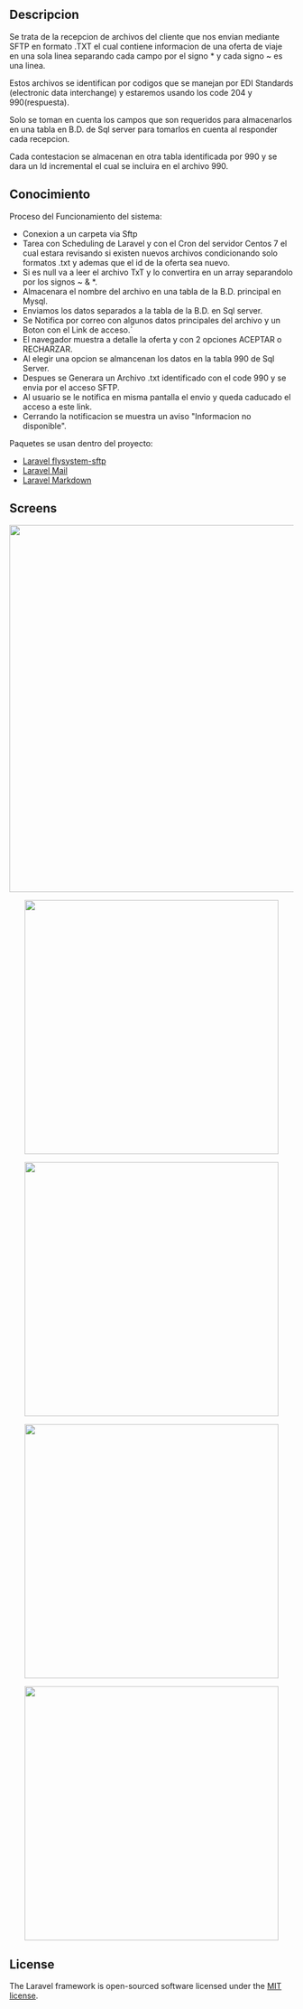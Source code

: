## Descripcion

Se trata de la recepcion de archivos del cliente que nos envian mediante SFTP en formato .TXT el cual contiene informacion de una oferta de viaje en una sola linea separando cada campo por el signo * y cada signo ~ es una linea.

Estos archivos se identifican por codigos que se manejan por EDI Standards (electronic data interchange) y estaremos usando los code 204 y 990(respuesta).

Solo se toman en cuenta los campos que son requeridos para almacenarlos en una tabla en B.D. de Sql server para tomarlos en cuenta al responder cada recepcion.

Cada contestacion se almacenan en otra tabla identificada por 990 y se dara un Id incremental el cual se incluira en el archivo 990.

## Conocimiento 

Proceso del Funcionamiento del sistema:

- Conexion a un carpeta via Sftp
- Tarea con Scheduling de Laravel y con el Cron del servidor Centos 7 el cual estara revisando si existen nuevos archivos condicionando solo formatos .txt y ademas que el id de la oferta sea nuevo.
- Si es null va a leer el archivo TxT y lo convertira en un array separandolo por los signos ~ & *.
- Almacenara el nombre del archivo en una tabla de la B.D. principal en Mysql.
- Enviamos los datos separados a la tabla de la B.D. en Sql server.
- Se Notifica por correo con algunos datos principales del archivo y un Boton con el Link de acceso.`
- El navegador muestra a detalle la oferta y con 2 opciones ACEPTAR o RECHARZAR.
- Al elegir una opcion se almancenan los datos en la tabla 990 de Sql Server.
- Despues se Generara un Archivo .txt identificado con el code 990 y se envia por el acceso SFTP.
- Al usuario se le notifica en misma pantalla el envio y queda caducado el acceso a este link.
- Cerrando la notificacion se muestra un aviso "Informacion no disponible".


Paquetes se usan dentro del proyecto:

- [Laravel flysystem-sftp ](https://github.com/thephpleague/flysystem-sftp)
- [Laravel Mail](https://github.com/guzzle/guzzle)
- [Laravel Markdown ](https://laravel.com/docs/7.x/mail#markdown-mailables)


## Screens

<p align="center"><img src="https://i.ibb.co/s9kmD8P/0001.png" width="650"></p>
<p align="center"><img src="https://i.ibb.co/48xNCvL/0002.png" width="450"></p>
<p align="center"><img src="https://i.ibb.co/syDVpXv/0003.png" width="450"></p>
<p align="center"><img src="https://i.ibb.co/fGT3N8L/0004.png" width="450"></p>
<p align="center"><img src="https://i.ibb.co/XVS7Z1L/00005.png" width="450"></p>


## License

The Laravel framework is open-sourced software licensed under the [MIT license](https://opensource.org/licenses/MIT).
